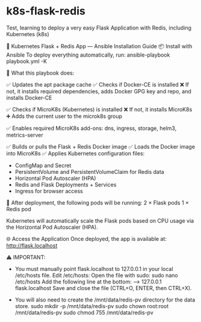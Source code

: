 # k8s-flask-redis
Test, learning to deploy a very easy Flask Application with Redis, including Kubernetes (k8s)

🐳 Kubernetes Flask + Redis App — Ansible Installation Guide
📦 Install with Ansible
To deploy everything automatically, run:
ansible-playbook playbook.yml -K

🔧 What this playbook does:

✅ Updates the apt package cache
✅ Checks if Docker-CE is installed
❌ If not, it installs required dependencies, adds Docker GPG key and repo, and installs Docker-CE

✅ Checks if MicroK8s (Kubernetes) is installed
❌ If not, it installs MicroK8s
➕ Adds the current user to the microk8s group

✅ Enables required MicroK8s add-ons:
dns, ingress, storage, helm3, metrics-server

✅ Builds or pulls the Flask + Redis Docker image
✅ Loads the Docker image into MicroK8s
✅ Applies Kubernetes configuration files:

- ConfigMap and Secret
- PersistentVolume and PersistentVolumeClaim for Redis data
- Horizontal Pod Autoscaler (HPA)
- Redis and Flask Deployments + Services
- Ingress for browser access

🚀 After deployment, the following pods will be running:
2 × Flask pods
1 × Redis pod

Kubernetes will automatically scale the Flask pods based on CPU usage via the Horizontal Pod Autoscaler (HPA).

🌐 Access the Application
Once deployed, the app is available at:
http://flask.localhost

⚠️ IMPORTANT:
- You must manually point flask.localhost to 127.0.0.1 in your local /etc/hosts file.
Edit /etc/hosts:
Open the file with sudo:
sudo nano /etc/hosts
Add the following line at the bottom:
--> 127.0.0.1 flask.localhost
Save and close the file (CTRL+O, ENTER, then CTRL+X).

- You will also need to create the /mnt/data/redis-pv directory for the data store.
sudo mkdir -p /mnt/data/redis-pv
sudo chown root:root /mnt/data/redis-pv
sudo chmod 755 /mnt/data/redis-pv

